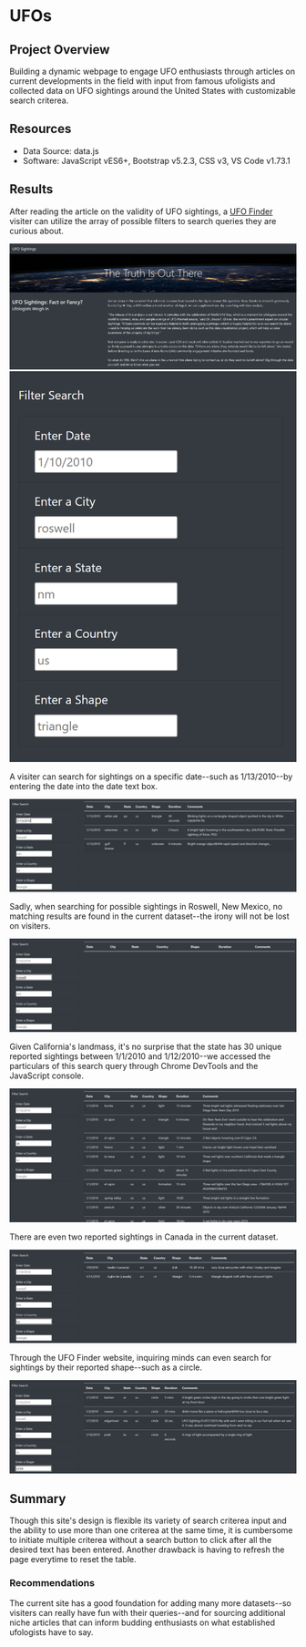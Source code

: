# UFOs
## Project Overview
Building a dynamic webpage to engage UFO enthusiasts through articles on current developments in the field with input from famous ufoligists and collected data on UFO sightings around the United States with customizable search criterea.

## Resources
 - Data Source: data.js
 - Software: JavaScript vES6+, Bootstrap v5.2.3, CSS v3, VS Code v1.73.1

## Results
After reading the article on the validity of UFO sightings, a [UFO Finder](https://jay-ni13.github.io/UFOs/index.html) visiter can utilize the array of possible filters to search queries they are curious about.

![UFO Article](https://github.com/Jay-ni13/UFOs/blob/main/static/images/ufo_article.png)![Filter Table](https://github.com/Jay-ni13/UFOs/blob/main/static/images/filter_table.png)

A visiter can search for sightings on a specific date--such as 1/13/2010--by entering the date into the date text box.

![Date Search](https://github.com/Jay-ni13/UFOs/blob/main/static/images/date_search.png)

Sadly, when searching for possible sightings in Roswell, New Mexico, no matching results are found in the current dataset--the irony will not be lost on visiters.

![City Search](https://github.com/Jay-ni13/UFOs/blob/main/static/images/city_search.png)

Given California's landmass, it's no surprise that the state has 30 unique reported sightings between 1/1/2010 and 1/12/2010--we accessed the particulars of this search query through Chrome DevTools and the JavaScript console.

![State Search](https://github.com/Jay-ni13/UFOs/blob/main/static/images/state_search.png)

There are even two reported sightings in Canada in the current dataset.

![Country Search](https://github.com/Jay-ni13/UFOs/blob/main/static/images/country_search.png)

Through the UFO Finder website, inquiring minds can even search for sightings by their reported shape--such as a circle.

![Shape Search](https://github.com/Jay-ni13/UFOs/blob/main/static/images/shape_search.png)


## Summary
Though this site's design is flexible its variety of search criterea input and the ability to use more than one criterea at the same time, it is cumbersome to initiate multiple criterea without a search button to click after all the desired text has been entered. Another drawback is having to refresh the page everytime to reset the table.
### Recommendations
The current site has a good foundation for adding many more datasets--so visiters can really have fun with their queries--and for sourcing additional niche articles that can inform budding enthusiasts on what established ufologists have to say.
